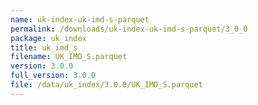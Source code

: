 ```yaml
---
name: uk-index-uk-imd-s-parquet
permalink: /downloads/uk-index-uk-imd-s-parquet/3_0_0
package: uk_index
title: uk_imd_s
filename: UK_IMD_S.parquet
version: 3.0.0
full_version: 3.0.0
file: /data/uk_index/3.0.0/UK_IMD_S.parquet
---
```

